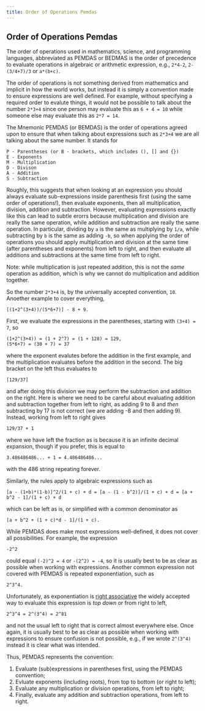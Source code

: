 ```yaml
---
title: Order of Operations Pemdas
---
```

## Order of Operations Pemdas

The order of operations used in mathematics, science, and programming languages, abbreviated as PEMDAS or BEDMAS is the order of precedence to evaluate operations in algebraic or arithmetic expression, e.g., `2*4-2`, `2-(3/4+7)/3` or `a*(b+c)`.

The order of operations is not something derived from mathematics and implicit in how the world works, but instead it is simply a convention made to ensure expressions are well defined. For example, without specifying a required order to evalute things, it would not be possible to talk about the number `2*3+4` since one person may evaluate this as `6 + 4 = 10` while someone else may evaluate this as `2*7 = 14`.

The Mnemonic PEMDAS (or BEMDAS) is the order of operations agreed upon to ensure that when talking about expressions such as `2*3+4` we are all talking about the same number. It stands for
```
P - Parentheses (or B - brackets, which includes (), [] and {})
E - Exponents
M - Multiplication
D - Divison
A - Addition
S - Subtraction
```
Roughly, this suggests that when looking at an expression you should always evaluate sub-expressions inside parenthesis first (using the same order of operations!), then evaluate exponents, then all multiplication, division, addition and subtraction. However, evaluating expressions exactly like this can lead to subtle erorrs because multiplication and division are really the same operation, while addition and subtraction are really the same operation. In particular, dividing by `a` is the same as multiplying by `1/a`, while subtracting by `b` is the same as adding `-b`, so when applying the order of operations you should apply multiplication and division at the same time (after parentheses and exponents) from left to right, and then evaluate all additions and subtractions at the same time from left to right.

Note: while multiplication is just repeated addition, this is not the *same* operation as addition, which is why we cannot do multiplication and addition together.

So the number `2*3+4` is, by the universally accepted convention, `10`. Anoether example to cover everything,
```
[(1+2^(3+4))/(5*6+7)] - 8 + 9.
```
First, we evaluate the expressions in the parentheses, starting with `(3+4) = 7`, so
```
(1+2^(3+4)) = (1 + 2^7) = (1 + 128) = 129,
(5*6+7) = (30 + 7) = 37
```
where the exponent evalutes before the addition in the first example, and the multiplication evaluates before the addition in the second. The big bracket on the left thus evaluates to
```
[129/37]
```
and after doing this division we may perform the subtraction and addition on the right. Here is where we need to be careful about evaluating addition and subtraction together from left to right, as adding 9 to 8 and *then* subtracting by 17 is not correct (we are adding -8 and then adding 9). Instead, working from left to right gives
```
129/37 + 1
```
where we have left the fraction as is because it is an infinite decimal expansion, though if you prefer, this is equal to
```
3.486486486... + 1 = 4.486486486...
```
with the 486 string repeating forever.

Similarly, the rules apply to algebraic expressions such as
```
[a - (1+b)*(1-b)]^2/(1 + c) + d = [a - (1 - b^2)]/(1 + c) + d = [a + b^2 - 1]/(1 + c) + d
```
which can be left as is, or simplified with a common denominator as
```
[a + b^2 + (1 + c)*d - 1]/(1 + c).
```

While PEMDAS does make most expressions well-defined, it does not cover all possibilities. For example, the expression
```
-2^2
```
could equal `(-2)^2 = 4` or `-(2^2) = -4`, so it is usually best to be as clear as possible when working with expressions. Another common expression not covered with PEMDAS is repeated exponentiation, such as
```
2^3^4.
```
Unfortunately, as exponentiation is [right associative](https://en.wikipedia.org/wiki/Operator_associativity) the widely accepted way to evaluate this expression is *top down* or from right to left,
```
2^3^4 = 2^(3^4) = 2^81
```
and not the usual left to right that is correct almost everywhere else. Once again, it is usually best to be as clear as possible when working with expressions to ensure confusion is not possible, e.g., if we wrote `2^(3^4)` instead it is clear what was intended.

Thus, PEMDAS represents the convention:

1. Evaluate (sub)expressions in parentheses first, using the PEMDAS convention;
2. Evluate exponents (including roots), from top to bottom (or right to left);
3. Evaluate any multiplication or division operations, from left to right;
4. Finally, evaluate any addition and subtraction operations, from left to right.
